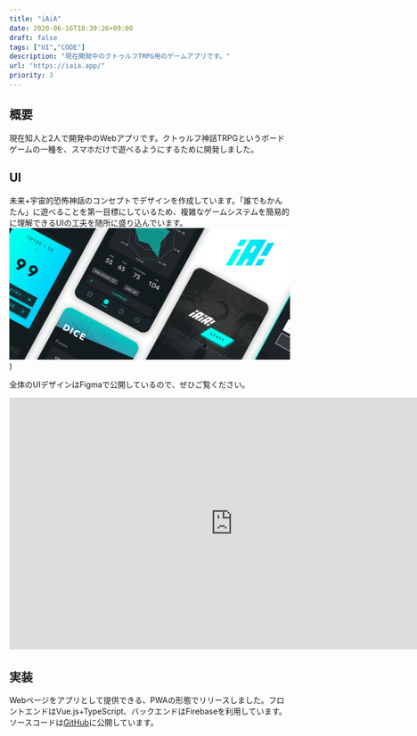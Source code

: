 ```yaml
---
title: "iAiA"
date: 2020-06-16T18:39:26+09:00
draft: false
tags: ["UI","CODE"]
description: "現在開発中のクトゥルフTRPG用のゲームアプリです。"
url: "https://iaia.app/"
priority: 3
---
```


## 概要
現在知人と2人で開発中のWebアプリです。クトゥルフ神話TRPGというボードゲームの一種を、スマホだけで遊べるようにするために開発しました。

## UI
未来+宇宙的恐怖神話のコンセプトでデザインを作成しています。「誰でもかんたん」に遊べることを第一目標にしているため、複雑なゲームシステムを簡易的に理解できるUIの工夫を随所に盛り込んでいます。
![UI](./ui.png))

全体のUIデザインはFigmaで公開しているので、ぜひご覧ください。

<iframe class="figma-iframe" style="border: 1px solid rgba(0, 0, 0, 0.1);" width="800" height="450" src="https://www.figma.com/embed?embed_host=share&url=https%3A%2F%2Fwww.figma.com%2Ffile%2FcjVUh6J1EYjoztzKKoPHbF7D%2Fiaia%3Fnode-id%3D192%253A0" allowfullscreen></iframe>

## 実装
Webページをアプリとして提供できる、PWAの形態でリリースしました。フロントエンドはVue.js+TypeScript、バックエンドはFirebaseを利用しています。ソースコードは[GitHub](https://github.com/psephopaiktes/iAiA)に公開しています。

